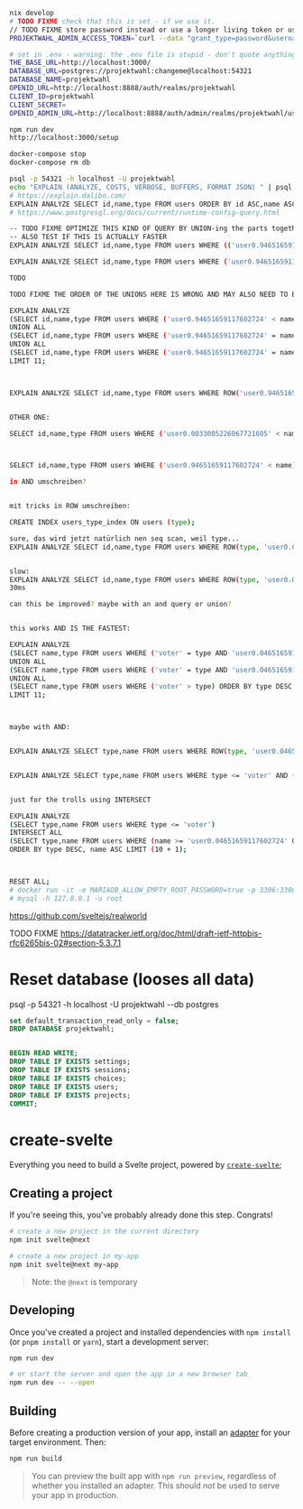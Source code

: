 <!--
SPDX-License-Identifier: AGPL-3.0-or-later
SPDX-FileCopyrightText: 2021 Moritz Hedtke <Moritz.Hedtke@t-online.de>
-->

```bash
nix develop
# TODO FIXME check that this is set - if we use it.
// TODO FIXME store password instead or use a longer living token or use oauth so we can refresh this
PROJEKTWAHL_ADMIN_ACCESS_TOKEN=`curl --data "grant_type=password&username=admin&password=admin&client_secret=secret&client_id=admin-cli" http://localhost:8888/auth/realms/master/protocol/openid-connect/token | jq -r .access_token`

# set in .env - warning: the .env file is stupid - don't quote anything and don't use comments
THE_BASE_URL=http://localhost:3000/
DATABASE_URL=postgres://projektwahl:changeme@localhost:54321
DATABASE_NAME=projektwahl
OPENID_URL=http://localhost:8888/auth/realms/projektwahl
CLIENT_ID=projektwahl
CLIENT_SECRET=
OPENID_ADMIN_URL=http://localhost:8888/auth/admin/realms/projektwahl/users

npm run dev
http://localhost:3000/setup

docker-compose stop
docker-compose rm db

psql -p 54321 -h localhost -U projektwahl
echo "EXPLAIN (ANALYZE, COSTS, VERBOSE, BUFFERS, FORMAT JSON) " | psql -p 54321 -h localhost -U projektwahl > analyze.json
# https://explain.dalibo.com/
EXPLAIN ANALYZE SELECT id,name,type FROM users ORDER BY id ASC,name ASC LIMIT (10 + 1); # why sorted after name
# https://www.postgresql.org/docs/current/runtime-config-query.html

-- TODO FIXME OPTIMIZE THIS KIND OF QUERY BY UNION-ing the parts together and also only ordering the id field
-- ALSO TEST IF THIS IS ACTUALLY FASTER
EXPLAIN ANALYZE SELECT id,name,type FROM users WHERE (('user0.94651659117602724' < name) OR ('user0.94651659117602724' = name AND 'voter' < type) OR ('user0.94651659117602724' = name AND 'voter' = type AND '0655c7e4-cc6a-4013-a0a5-d18b7ff48e44' < id) OR (NOT true AND NOT false)) AND name LIKE '%%' AND (true OR id = null) ORDER BY name ASC,type ASC,id ASC LIMIT (10 + 1);

EXPLAIN ANALYZE SELECT id,name,type FROM users WHERE ('user0.94651659117602724' < name) OR ('user0.94651659117602724' = name AND 'voter' < type) OR ('user0.94651659117602724' = name AND 'voter' = type AND '0655c7e4-cc6a-4013-a0a5-d18b7ff48e44' < id) ORDER BY name ASC,type ASC,id ASC LIMIT (10 + 1);

TODO

TODO FIXME THE ORDER OF THE UNIONS HERE IS WRONG AND MAY ALSO NEED TO BE ADJUSTED FOR BACKWARDS PAGINATION

EXPLAIN ANALYZE
(SELECT id,name,type FROM users WHERE ('user0.94651659117602724' < name) ORDER BY name ASC,type ASC,id ASC LIMIT (10 + 1))
UNION ALL
(SELECT id,name,type FROM users WHERE ('user0.94651659117602724' = name AND 'voter' < type) ORDER BY name ASC,type ASC,id ASC LIMIT (10 + 1))
UNION ALL
(SELECT id,name,type FROM users WHERE ('user0.94651659117602724' = name AND 'voter' = type AND '0655c7e4-cc6a-4013-a0a5-d18b7ff48e44' < id) ORDER BY name ASC,type ASC,id ASC LIMIT (10 + 1))
LIMIT 11;



EXPLAIN ANALYZE SELECT id,name,type FROM users WHERE ROW('user0.94651659117602724', 'voter', '0655c7e4-cc6a-4013-a0a5-d18b7ff48e44') < ROW(name, type, id) ORDER BY name ASC,type ASC,id ASC LIMIT (10 + 1);


OTHER ONE:

SELECT id,name,type FROM users WHERE ('user0.0033005226067721605' < name) OR ('user0.0033005226067721605' = name AND 'c7821916-0e40-4459-8746-2ad6bde37700' > id) ORDER BY name ASC,id DESC LIMIT (10 + 1);



SELECT id,name,type FROM users WHERE ('user0.94651659117602724' < name) OR ('user0.94651659117602724' = name AND 'c7821916-0e40-4459-8746-2ad6bde37700' > id) ORDER BY name ASC,id DESC LIMIT (10 + 1);

in AND umschreiben?


mit tricks in ROW umschreiben:

CREATE INDEX users_type_index ON users (type);

sure, das wird jetzt natürlich nen seq scan, weil type...
EXPLAIN ANALYZE SELECT id,name,type FROM users WHERE ROW(type, 'user0.04651659117602724', id) < ROW('wter', name, '0655c7e4-cc6a-4013-a0a5-d18b7ff48e44') ORDER BY type DESC, name ASC,id DESC LIMIT (10 + 1);


slow:
EXPLAIN ANALYZE SELECT id,name,type FROM users WHERE ROW(type, 'user0.04651659117602724', id) < ROW('voter', name, '0655c7e4-cc6a-4013-a0a5-d18b7ff48e44') ORDER BY type DESC, name ASC,id DESC LIMIT (10 + 1);
30ms

can this be improved? maybe with an and query or union?


this works AND IS THE FASTEST:

EXPLAIN ANALYZE
(SELECT name,type FROM users WHERE ('voter' = type AND 'user0.04651659117602724' = name AND '0655c7e4-cc6a-4013-a0a5-d18b7ff48e44' > id) ORDER BY type DESC, name ASC,id DESC LIMIT (10 + 1))
UNION ALL
(SELECT name,type FROM users WHERE ('voter' = type AND 'user0.04651659117602724' < name) ORDER BY type DESC, name ASC,id DESC LIMIT (10 + 1))
UNION ALL
(SELECT name,type FROM users WHERE ('voter' > type) ORDER BY type DESC, name ASC,id DESC LIMIT (10 + 1))
LIMIT 11;



maybe with AND:


EXPLAIN ANALYZE SELECT type,name FROM users WHERE ROW(type, 'user0.04651659117602724') < ROW('voter', name) ORDER BY type DESC, name ASC LIMIT (10 + 1);


EXPLAIN ANALYZE SELECT type,name FROM users WHERE type <= 'voter' AND (name >= 'user0.04651659117602724' OR type < 'voter') ORDER BY type DESC, name ASC LIMIT (10 + 1);


just for the trolls using INTERSECT

EXPLAIN ANALYZE
(SELECT type,name FROM users WHERE type <= 'voter')
INTERSECT ALL
(SELECT type,name FROM users WHERE (name >= 'user0.04651659117602724' OR type < 'voter'))
ORDER BY type DESC, name ASC LIMIT (10 + 1);



RESET ALL;
# docker run -it -e MARIADB_ALLOW_EMPTY_ROOT_PASSWORD=true -p 3306:3306 mariadb
# mysql -h 127.0.0.1 -u root
```

https://github.com/sveltejs/realworld

TODO FIXME https://datatracker.ietf.org/doc/html/draft-ietf-httpbis-rfc6265bis-02#section-5.3.7.1

# Reset database (looses all data)

psql -p 54321 -h localhost -U projektwahl --db postgres

```sql
set default_transaction_read_only = false;
DROP DATABASE projektwahl;


BEGIN READ WRITE;
DROP TABLE IF EXISTS settings;
DROP TABLE IF EXISTS sessions;
DROP TABLE IF EXISTS choices;
DROP TABLE IF EXISTS users;
DROP TABLE IF EXISTS projects;
COMMIT;
```

# create-svelte

Everything you need to build a Svelte project, powered by [`create-svelte`](https://github.com/sveltejs/kit/tree/master/packages/create-svelte);

## Creating a project

If you're seeing this, you've probably already done this step. Congrats!

```bash
# create a new project in the current directory
npm init svelte@next

# create a new project in my-app
npm init svelte@next my-app
```

> Note: the `@next` is temporary

## Developing

Once you've created a project and installed dependencies with `npm install` (or `pnpm install` or `yarn`), start a development server:

```bash
npm run dev

# or start the server and open the app in a new browser tab
npm run dev -- --open
```

## Building

Before creating a production version of your app, install an [adapter](https://kit.svelte.dev/docs#adapters) for your target environment. Then:

```bash
npm run build
```

> You can preview the built app with `npm run preview`, regardless of whether you installed an adapter. This should _not_ be used to serve your app in production.
